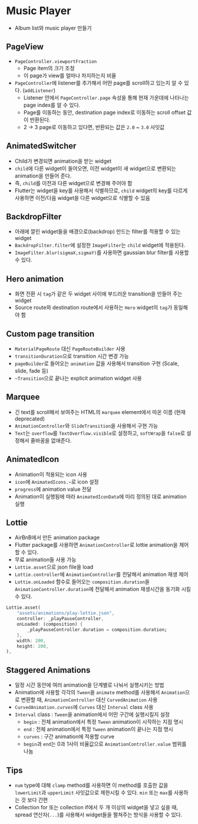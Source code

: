 # Music Player

- Album list와 music player 만들기

## PageView

- `PageController.viewportFraction`
  - Page item의 크기 조정
  - 이 page가 view를 얼마나 차지하는지 비율
- `PageController`에 listener를 추가해서 어떤 page를 scroll하고 있는지 알 수 있다. (`addListener`)
  - Listener 안에서 `PageController.page` 속성을 통해 현재 가운데에 나타나는 page index를 알 수 있다.
  - Page를 이동하는 동안, destination page index로 이동하는 scroll offset 값이 반환된다.
  - 2 -> 3 page로 이동하고 있다면, 반환되는 값은 `2.0` ~ `3.0` 사잇값

## AnimatedSwitcher

- Child가 변경되면 animation을 받는 widget
- `child`에 다른 widget이 들어오면, 이전 widget이 새 widget으로 변환되는 animation을 만들어 준다.
- 즉, `child`를 이전과 다른 widget으로 변경해 주어야 함
- Flutter는 widget을 key를 사용해서 식별하므로, `child` widget의 key를 다르게 사용하면 이전/다음 widget을 다른 widget으로 식별할 수 있음

## BackdropFilter

- 아래에 깔린 widget들을 배경으로(backdrop) 만드는 filter를 적용할 수 있는 widget
- `BackdropFilter.filter`에 설정한 `ImageFilter`는 `child` widget에 적용된다.
- `ImageFilter.blur(sigmaX,sigmaY)`를 사용하면 gaussian blur filter를 사용할 수 있다.

## Hero animation

- 화면 전환 시 `tag`가 같은 두 widget 사이에 부드러운 transition을 만들어 주는 widget
- Source route와 destination route에서 사용하는 `Hero` widget의 `tag`가 동일해야 함

## Custom page transition

- `MaterialPageRoute` 대신 `PageRouteBuilder` 사용
- `transitionDuration`으로 transition 시간 변경 가능
- `pageBuilder`로 들어오는 `animation` 값을 사용해서 transition 구현 (Scale, slide, fade 등)
- `~Transition`으로 끝나는 explicit animation widget 사용

## Marquee

- 긴 text를 scroll해서 보여주는 HTML의 `marquee` element에서 따온 이름 (현재 deprecated)
- `AnimationController`와 `SlideTransition`을 사용해서 구현 가능
- `Text`는 `overflow`를 `TextOverflow.visible`로 설정하고, `softWrap`을 `false`로 설정해서 줄바꿈을 없애준다.

## AnimatedIcon

- Animation이 적용되는 icon 사용
- `icon`에 `AnimatedIcons.~`로 icon 설정
- `progress`에 animation value 전달
- Animation이 실행됨에 따라 `AnimatedIconData`에 미리 정의된 대로 animation 실행

## Lottie

- AirBnB에서 만든 animation package
- Flutter package를 사용하면 `AnimationController`로 lottie animation을 제어할 수 있다.
- 무료 animation들 사용 가능
- `Lottie.asset`으로 json file을 load
- `Lottie.controller`에 `AnimationController`를 전달해서 animation 재생 제어
- `Lottie.onLoaded` 함수로 들어오는 `composition.duration`을 `AnimationController.duration`에 전달해서 animation 재생시간을 동기화 시킬 수 있다.

```dart
Lottie.asset(
    "assets/animations/play-lottie.json",
    controller: _playPauseController,
    onLoaded: (composition) {
        _playPauseController.duration = composition.duration;
    },
    width: 200,
    height: 200,
),
```

## Staggered Animations

- 일정 시간 동안에 여러 animation을 단계별로 나눠서 실행시키는 방법
- Animation에 사용할 각각의 `Tween`을 `animate` method를 사용해서 `Animation`으로 변환할 때, `AnimationController` 대신 `CurvedAnimation` 사용
- `CurvedAnimation.curves`에 `Curves` 대신 `Interval` class 사용
- `Interval` class : `Tween`을 animation에서 어떤 구간에 실행시킬지 설정
  - `begin` : 전체 animation에서 특정 `Tween` animation이 시작하는 지점 명시
  - `end` : 전체 animation에서 특정 `Tween` animation이 끝나는 지점 명시
  - `curves` : 구간 animation에 적용할 curve
  - `begin`과 `end`는 0과 1사이 비율값으로 `AnimationController.value` 범위를 나눔

## Tips

- `num` type에 대해 `clamp` method를 사용하면 이 method를 호출한 값을 `lowerLimit`과 `upperLimit` 사잇값으로 제한시킬 수 있다. `min` 또는 `max`를 사용하는 것 보다 간편
- Collection for 또는 collection if에서 두 개 이상의 widget을 넣고 싶을 때, spread 연산자(`...`)를 사용해서 widget들을 펼쳐주는 방식을 사용할 수 있다.
